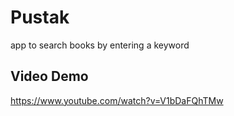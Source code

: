 # Pustak
app to search books by entering a keyword

Video Demo
----------
https://www.youtube.com/watch?v=V1bDaFQhTMw
